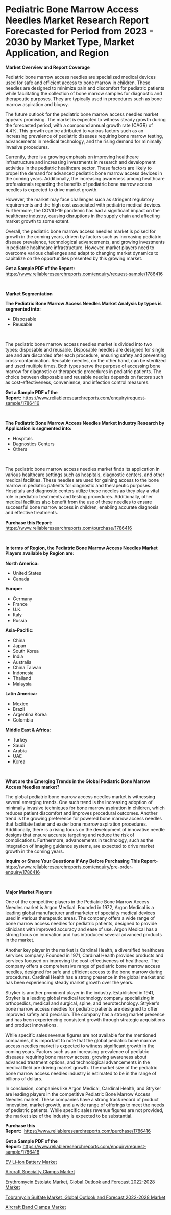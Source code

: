 <p><h1>Pediatric Bone Marrow Access Needles Market Research Report Forecasted for Period from 2023 -  2030 by Market Type, Market Application, and Region</h1></p><p><strong>Market Overview and Report Coverage</strong></p>
<p><p>Pediatric bone marrow access needles are specialized medical devices used for safe and efficient access to bone marrow in children. These needles are designed to minimize pain and discomfort for pediatric patients while facilitating the collection of bone marrow samples for diagnostic and therapeutic purposes. They are typically used in procedures such as bone marrow aspiration and biopsy.</p><p>The future outlook for the pediatric bone marrow access needles market appears promising. The market is expected to witness steady growth during the forecasted period, with a compound annual growth rate (CAGR) of 4.4%. This growth can be attributed to various factors such as an increasing prevalence of pediatric diseases requiring bone marrow testing, advancements in medical technology, and the rising demand for minimally invasive procedures.</p><p>Currently, there is a growing emphasis on improving healthcare infrastructure and increasing investments in research and development activities in the pediatric healthcare sector. These factors are likely to propel the demand for advanced pediatric bone marrow access devices in the coming years. Additionally, the increasing awareness among healthcare professionals regarding the benefits of pediatric bone marrow access needles is expected to drive market growth.</p><p>However, the market may face challenges such as stringent regulatory requirements and the high cost associated with pediatric medical devices. Furthermore, the COVID-19 pandemic has had a significant impact on the healthcare industry, causing disruptions in the supply chain and affecting market growth to some extent.</p><p>Overall, the pediatric bone marrow access needles market is poised for growth in the coming years, driven by factors such as increasing pediatric disease prevalence, technological advancements, and growing investments in pediatric healthcare infrastructure. However, market players need to overcome various challenges and adapt to changing market dynamics to capitalize on the opportunities presented by this growing market.</p></p>
<p><strong>Get a Sample PDF of the Report:</strong> <a href="https://www.reliableresearchreports.com/enquiry/request-sample/1786416">https://www.reliableresearchreports.com/enquiry/request-sample/1786416</a></p>
<p>&nbsp;</p>
<p><strong>Market Segmentation</strong></p>
<p><strong>The Pediatric Bone Marrow Access Needles Market Analysis by types is segmented into:</strong></p>
<p><ul><li>Disposable</li><li>Reusable</li></ul></p>
<p>&nbsp;</p>
<p><p>The pediatric bone marrow access needles market is divided into two types: disposable and reusable. Disposable needles are designed for single use and are discarded after each procedure, ensuring safety and preventing cross-contamination. Reusable needles, on the other hand, can be sterilized and used multiple times. Both types serve the purpose of accessing bone marrow for diagnostic or therapeutic procedures in pediatric patients. The choice between disposable and reusable needles depends on factors such as cost-effectiveness, convenience, and infection control measures.</p></p>
<p><strong>Get a Sample PDF of the Report:</strong>&nbsp;<a href="https://www.reliableresearchreports.com/enquiry/request-sample/1786416">https://www.reliableresearchreports.com/enquiry/request-sample/1786416</a></p>
<p>&nbsp;</p>
<p><strong>The Pediatric Bone Marrow Access Needles Market Industry Research by Application is segmented into:</strong></p>
<p><ul><li>Hospitals</li><li>Dagnostics Centers</li><li>Others</li></ul></p>
<p>&nbsp;</p>
<p><p>The pediatric bone marrow access needles market finds its application in various healthcare settings such as hospitals, diagnostic centers, and other medical facilities. These needles are used for gaining access to the bone marrow in pediatric patients for diagnostic and therapeutic purposes. Hospitals and diagnostic centers utilize these needles as they play a vital role in pediatric treatments and testing procedures. Additionally, other medical facilities also benefit from the use of these needles to ensure successful bone marrow access in children, enabling accurate diagnosis and effective treatments.</p></p>
<p><strong>Purchase this Report:</strong>&nbsp; <a href="https://www.reliableresearchreports.com/purchase/1786416">https://www.reliableresearchreports.com/purchase/1786416</a></p>
<p>&nbsp;</p>
<p><strong>In terms of Region, the Pediatric Bone Marrow Access Needles Market Players available by Region are:</strong></p>
<p>
    <p> <strong> North America: </strong>
        <ul>
            <li>United States</li>
            <li>Canada</li>
        </ul>
        </p> 
    <p> <strong> Europe: </strong>
        <ul>
            <li>Germany</li>
            <li>France</li>
            <li>U.K.</li>
            <li>Italy</li>
            <li>Russia</li>
        </ul>
        </p> 
    <p> <strong> Asia-Pacific: </strong>
        <ul>
            <li>China</li>
            <li>Japan</li>
            <li>South Korea</li>
            <li>India</li>
            <li>Australia</li>
            <li>China Taiwan</li>
            <li>Indonesia</li>
            <li>Thailand</li>
            <li>Malaysia</li>
        </ul>
        </p> 
    <p> <strong> Latin America: </strong>
        <ul>
            <li>Mexico</li>
            <li>Brazil</li>
            <li>Argentina Korea</li>
            <li>Colombia</li>
        </ul>
        </p> 
    <p> <strong> Middle East & Africa: </strong>
        <ul>
            <li>Turkey</li>
            <li>Saudi</li>
            <li>Arabia</li>
            <li>UAE</li>
            <li>Korea</li>
        </ul>
    </p>
    </p>
<p>&nbsp;</p>
<p><strong>What are the Emerging Trends in the Global Pediatric Bone Marrow Access Needles market?</strong></p>
<p><p>The global pediatric bone marrow access needles market is witnessing several emerging trends. One such trend is the increasing adoption of minimally invasive techniques for bone marrow aspiration in children, which reduces patient discomfort and improves procedural outcomes. Another trend is the growing preference for powered bone marrow access needles that facilitate faster and easier bone marrow aspiration procedures. Additionally, there is a rising focus on the development of innovative needle designs that ensure accurate targeting and reduce the risk of complications. Furthermore, advancements in technology, such as the integration of imaging guidance systems, are expected to drive market growth in the coming years.</p></p>
<p><strong>Inquire or Share Your Questions If Any Before Purchasing This Report</strong>- <a href="https://www.reliableresearchreports.com/enquiry/pre-order-enquiry/1786416">https://www.reliableresearchreports.com/enquiry/pre-order-enquiry/1786416</a></p>
<p>&nbsp;</p>
<p><strong>Major Market Players</strong></p>
<p><p>One of the competitive players in the Pediatric Bone Marrow Access Needles market is Argon Medical. Founded in 1972, Argon Medical is a leading global manufacturer and marketer of specialty medical devices used in various therapeutic areas. The company offers a wide range of bone marrow access needles for pediatric patients, designed to provide clinicians with improved accuracy and ease of use. Argon Medical has a strong focus on innovation and has introduced several advanced products in the market.</p><p>Another key player in the market is Cardinal Health, a diversified healthcare services company. Founded in 1971, Cardinal Health provides products and services focused on improving the cost-effectiveness of healthcare. The company offers a comprehensive range of pediatric bone marrow access needles, designed for safe and efficient access to the bone marrow during procedures. Cardinal Health has a strong presence in the global market and has been experiencing steady market growth over the years.</p><p>Stryker is another prominent player in the industry. Established in 1941, Stryker is a leading global medical technology company specializing in orthopedics, medical and surgical, spine, and neurotechnology. Stryker's bone marrow access needles for pediatric patients are designed to offer improved safety and precision. The company has a strong market presence and has been experiencing consistent growth through strategic acquisitions and product innovations.</p><p>While specific sales revenue figures are not available for the mentioned companies, it is important to note that the global pediatric bone marrow access needles market is expected to witness significant growth in the coming years. Factors such as an increasing prevalence of pediatric diseases requiring bone marrow access, growing awareness about advanced treatment options, and technological advancements in the medical field are driving market growth. The market size of the pediatric bone marrow access needles industry is estimated to be in the range of billions of dollars.</p><p>In conclusion, companies like Argon Medical, Cardinal Health, and Stryker are leading players in the competitive Pediatric Bone Marrow Access Needles market. These companies have a strong track record of product innovation, market growth, and a wide range of offerings to meet the needs of pediatric patients. While specific sales revenue figures are not provided, the market size of the industry is expected to be substantial.</p></p>
<p><strong>Purchase this Report:</strong>&nbsp;&nbsp;<a href="https://www.reliableresearchreports.com/purchase/1786416">https://www.reliableresearchreports.com/purchase/1786416</a></p>
<p></p>
<p><strong>Get a Sample PDF of the Report:</strong>&nbsp;<a href="https://www.reliableresearchreports.com/enquiry/request-sample/1786416">https://www.reliableresearchreports.com/enquiry/request-sample/1786416</a></p>
<p><p><a href="https://www.linkedin.com/pulse/ev-li-ion-battery-market-size-share-amp-trends-analysis-report/">EV Li-ion Battery Market</a></p><p><a href="https://github.com/scarol104/Market-Research-Report-List-1/blob/main/aircraft-specialty-clamps-market.md">Aircraft Specialty Clamps Market</a></p><p><a href="https://medium.com/@nyahmertz/decoding-erythromycin-estolate-market-global-outlook-and-forecast-2022-2028-market-metrics-market-b3309835b252">Erythromycin Estolate Market, Global Outlook and Forecast 2022-2028 Market</a></p><p><a href="https://medium.com/@daveblock1987/tobramycin-sulfate-market-global-outlook-and-forecast-2022-2028-market-analysis-its-cagr-market-81e6895cd27f">Tobramycin Sulfate Market, Global Outlook and Forecast 2022-2028 Market</a></p><p><a href="https://github.com/deliacustodio40/Market-Research-Report-List-1/blob/main/aircraft-band-clamps-market.md">Aircraft Band Clamps Market</a></p></p>